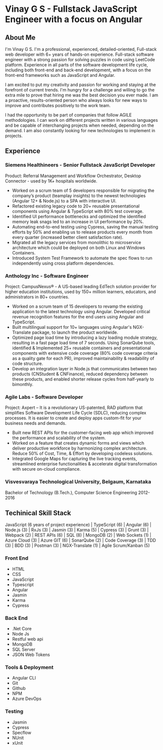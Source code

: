 # **Vinay G S - Fullstack JavaScript Engineer with a focus on Angular**
## About Me
I'm Vinay G S. I'm a professional, experienced, detailed-oriented, Full-stack web developer with 6+ years of hands-on experience. Full-stack software engineer with a strong passion for solving puzzles in code using LeetCode platform. Experience in all parts of the software development life cycle, including both front-end and back-end development, with a focus on the front-end frameworks such as JavaScript and Angular.

I am excited to put my creativity and passion for working and staying at the forefront of current trends. I'm hungry for a challenge and willing to go the extra mile to prove that hiring me was the best decision you ever made. I am a proactive, results-oriented person who always looks for new ways to improve and contributes positively to the work team.

I had the opportunity to be part of companies that follow AGILE methodologies. I can work on different projects written in various languages and be capable of interchanging projects when needed, depending on the demand. I am also constantly looking for new technologies to implement in projects.
## Experience
### Siemens Healthineers - Senior Fullstack JavaScript Developer
Product:  Referral Management and Workflow Orchestrator, Desktop Connector - used by 1K+ hospitals worldwide.

- Worked on a scrum team of 5 developers responsible for migrating the company’s product (teamplay insights) to the newest technologies (Angular 12+ & Node.js) to a SPA with interactive UI.
- Refactored existing legacy code to 20+ reusable presentational components using Angular & TypeScript with 80% test coverage.
- Identified UI performance bottlenecks and optimized the identified memory leak snags led to an increase in UI performance by 20%.
- Automating end-to-end testing using Cypress, saving the manual testing efforts by 50% and enabling us to release products every month from every quarter (increased better client satisfaction rate).
- Migrated all the legacy services from monolithic to microservice architecture which could be deployed on both Linux and Windows Containers.
- Introduced System Test Framework to automate the spec flows to run independently using cross platform dependencies.
### Anthology Inc - Software Engineer
Project: CampusNexus® - A US-based leading EdTech solution provider for higher education institutions, used by 150+ million learners, educators, and administrators in 80+ countries.

- Worked on a scrum team of 15 developers to revamp the existing application to the latest technology using Angular. Developed critical revenue recognition features for the end users using Angular and TypeScript.
- Built multilingual support for 10+ languages using Angular's NGX-Translate package, to launch the product worldwide.
- Optimized page load time by introducing a lazy loading module strategy, resulting in a fast page load time of 7 seconds. Using SonarQube tools, identified & Implemented 25+ reusable containers and presentational components with extensive code coverage (80% code coverage criteria as a quality gate for each PR), improved maintainability & readability of code structure.
- Develop an integration layer in Node.js that communicates between two products (CNStudent & CNFinance), reduced dependency between these products, and enabled shorter release cycles from half-yearly to bimonthly.
### Agile Labs - Software Developer
Project:  Axpert – It is a revolutionary US-patented, RAD platform that simplifies Software Development Life Cycle (SDLC), reducing complex processes. It is easier to create and deploy apps custom-fit for your business needs and demands.

- Built new REST APIs for the customer-facing web app which improved the performance and scalability of the system.
- Worked on a feature that creates dynamic forms and views which deliver productive workforce by harmonizing complex architecture. Reduce 50% of Cost, Time, & Effort by developing codeless solutions.
- Integrated Google Maps for capturing the live tracking events, streamlined enterprise functionalities & accelerate digital transformation with secure on-cloud compliance.
### Visvesvaraya Technological University, Belgaum, Karnataka
Bachelor of Technology (B.Tech.), Computer Science Engineering 2012-2016
## Techinical Skill Stack
JavaScript (6 years of project experience) | TypeScript (6) | Angular (6) | Node.js (3) | RxJs (3) | Jasmin (3) | Karma (5) | Cypress (3) | Grunt (3) | Webpack (2) | REST APIs (6) | SQL (8) | MongoDB (2) | Web Sockets (1) | Azure Cloud (3) | Azure GIT (6) | SonarQube (2) | Code Coverage (3) | TDD (3) | BDD (3) | Postman (3) | NGX-Translate (1) | Agile Scrum/Kanban (5)
### Front End
- HTML
- CSS
- JavaScript
- Typescript
- Angular
- Jasmin
- Karma
- Cypress
### Back End
- .Net Core
- Node Js
- Restful web api
- MongoDB
- SQL Server
- JSON Web Tokens
### Tools & Deployment
- Angular CLI
- Git
- Github
- NPM
- Azure DevOps
### Testing
- Jasmin
- Cypress
- Specflow
- NUnit
- xUnit

